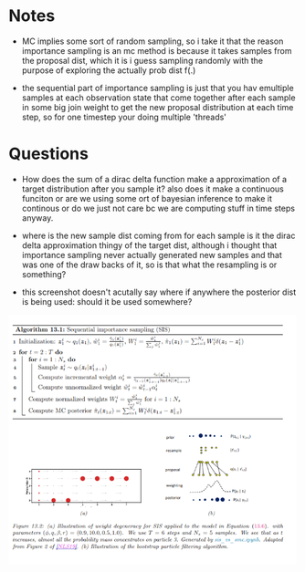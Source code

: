 # Notes

* MC implies some sort of random sampling, so i take it that the reason importance sampling is an mc method is because it takes samples from the proposal dist, which it is i guess sampling randomly with the purpose of exploring the actually prob dist f(.)

* the sequential part of importance sampling is just that you hav emultiple samples at each observation state that come together after each sample in some big join weight to get the new proposal distribution at each time step, so for one timestep your doing multiple 'threads'


# Questions

* How does the sum of a dirac delta function make a approximation of a target distribution after you sample it? also does it make a continuous funciton or are we using some ort of bayesian inference to make it continous or do we just not care bc we are computing stuff in time steps anyway.

* where is the new sample dist coming from for each sample is it the dirac delta approximation thingy of the target dist, although i thought that importance sampling never actually generated new samples and that was one of the draw backs of it, so is that what the resampling is or something?

* this screenshot doesn't acutally say where if anywhere the posterior dist is being used: should it be used somewhere?


![images](images/Screenshot%20from%202024-10-17%2013-54-06.png)